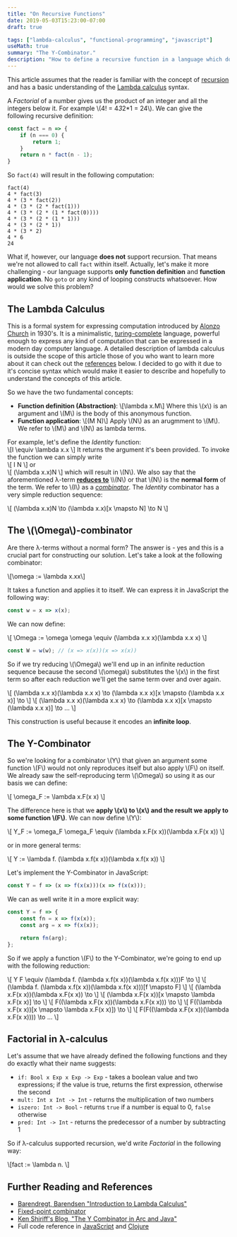 ```yaml
---
title: "On Recursive Functions"
date: 2019-05-03T15:23:00-07:00
draft: true

tags: ["lambda-calculus", "functional-programming", "javascript"]
useMath: true
summary: "The Y-Combinator."
description: "How to define a recursive function in a language which doesn't support recursion using the Y-combinator."
---
```


This article assumes that the reader is familiar with the concept of [recursion](https://en.wikipedia.org/wiki/Recursion_(computer_science)) and has a basic understanding of the [Lambda calculus](https://en.wikipedia.org/wiki/Lambda_calculus) syntax.

A _Factorial_ of a number gives us the product of an integer and all the integers below it. For example \\(4! = 4*3*2*1 = 24\\). We can give the following recursive definition:

```js
const fact = n => {
    if (n === 0) {
        return 1;
    }
    return n * fact(n - 1);
}
```

So ```fact(4)``` will result in the following computation:

```
fact(4)
4 * fact(3)
4 * (3 * fact(2))
4 * (3 * (2 * fact(1)))
4 * (3 * (2 * (1 * fact(0))))
4 * (3 * (2 * (1 * 1)))
4 * (3 * (2 * 1))
4 * (3 * 2)
4 * 6
24
```

What if, however, our language **does not** support recursion. That means we're not allowed to call `fact` within itself. Actually, let's make it more challenging - our language supports **only** 
**function definition** and **function application**. No `goto` or any kind of looping constructs whatsoever. How would we solve this problem?

## The Lambda Calculus
This is a formal system for expressing computation introduced by [Alonzo Church](https://en.wikipedia.org/wiki/Alonzo_Church) in 1930's. It is a minimalistic, [turing-complete](https://en.wikipedia.org/wiki/Turing_completeness) language, powerful enough to express any kind of computation that can be expressed in a modern day computer language. A detailed description of lambda calculus is outside the scope of this article those of you who want to learn more about it can check out the [references](#further-reading-and-references) below. I decided to go with it due to it's concise syntax which would make it easier to describe and hopefully to understand the concepts of this article.

So we have the two fundamental concepts:

* **Function definition (Abstraction)**: 
\\[\lambda x.M\\]
Where this \\(x\\) is an argument and \\(M\\) is the body of this anonymous function.  
* **Function application**: 
\\[(M N)\\]
Apply \\(N\\) as an arugmment to \\(M\\). We refer to  \\(M\\) and  \\(N\\) as lambda terms.

For example, let's define the _Identity_ function:  
\\[I \equiv \lambda x.x \\]
It returns the argument it's been provided. To invoke the function we can simply write  
\\[ I N \\] 
or  
\\[ (\lambda x.x)N  \\]
which will result in \\(N\\). We also say that the aforementioned &lambda;-term [**reduces to**](https://en.wikipedia.org/wiki/Reduction_strategy_(lambda_calculus)) \\(N\\) or that \\(N\\) is the **normal form** of the term. We refer to \\(I\\) as a [_combinator_](https://en.wikipedia.org/wiki/Lambda_calculus#Free_and_bound_variables). The _Identity_ combinator has a very simple reduction sequence:

\\[ (\lambda x.x)N \to (\lambda x.x)[x \mapsto N] \to N \\]

## The \\(\Omega\\)-combinator
Are there &lambda;-terms without a normal form? The answer is - yes and this is a crucial part for constructing our solution. Let's take a look at the following combinator:

\\[\omega := \lambda x.xx\\]

It takes a function and applies it to itself. We can express it in JavaScript the following way:

```js
const w = x => x(x);
```

We can now define:

\\[ \Omega := \omega \omega \equiv (\lambda x.x x)(\lambda x.x x) \\]

```js
const W = w(w); // (x => x(x))(x => x(x))
```

So if we try reducing \\(\Omega\\) we'll end up in an infinite reduction sequence because the second \\(\omega\\) substitutes the \\(x\\) in the first term so after each reduction we'll get the same term over and over again. 

\\[ (\lambda x.x x)(\lambda x.x x) \to (\lambda x.x x)[x \mapsto (\lambda x.x x)] \to \\]
\\[ (\lambda x.x x)(\lambda x.x x) \to (\lambda x.x x)[x \mapsto (\lambda x.x x)] \to ... \\]

This construction is useful because it encodes an **infinite loop**.

## The Y-Combinator
So we're looking for a combinator \\(Y\\) that given an argument some function \\(F\\) would not only reproduces itself but also apply \\(F\\) on itself. We already saw the self-reproducing term \\(\Omega\\) so using it as our basis we can define:

\\[ \omega_F := \lambda x.F(x x) \\]

The difference here is that we **apply \\(x\\) to \\(x\\) and the result we apply to some function \\(F\\)**. We can now define \\(Y\\):

\\[ Y_F := \omega_F \omega_F \equiv (\lambda x.F(x x))(\lambda x.F(x x)) \\]

or in more general terms:

\\[ Y := \lambda f. (\lambda x.f(x x))(\lambda x.f(x x)) \\]

Let's implement the Y-Combinator in JavaScript:

```js
const Y = f => (x => f(x(x)))(x => f(x(x)));
```

We can as well write it in a more explicit way:

```js
const Y = f => {
    const fn = x => f(x(x));
    const arg = x => f(x(x));

    return fn(arg);
};
```

So if we apply a function \\(F\\) to the Y-Combinator, we're going to end up with the following reduction:

\\[ Y F \equiv (\lambda f. (\lambda x.f(x x))(\lambda x.f(x x)))F \to \\]
\\[ (\lambda f. (\lambda x.f(x x))(\lambda x.f(x x)))[f \mapsto F] \\]
\\[ (\lambda x.F(x x))(\lambda x.F(x x)) \to \\]
\\[ (\lambda x.F(x x))[x \mapsto \lambda x.F(x x)] \to \\]
\\[ F((\lambda x.F(x x))(\lambda x.F(x x))) \to \\]
\\[ F((\lambda x.F(x x))[x \mapsto \lambda x.F(x x)]) \to \\]
\\[ F(F((\lambda x.F(x x))(\lambda x.F(x x)))) \to ... \\]

## Factorial in &lambda;-calculus

Let's assume that we have already defined the following functions and they do exactly what their name suggests:

* `if: Bool x Exp x Exp -> Exp` - takes a boolean value and two expressions; if the 
value is true, returns the first expression, otherwise the second
* `mult: Int x Int -> Int` - returns the multiplication of two numbers
* `iszero: Int -> Bool` - returns `true` if a number is equal to 0, `false` otherwise
* `pred: Int -> Int` - returns the predecessor of a number by subtracting 1

So if &lambda;-calculus supported recursion, we'd write _Factorial_ in the following way:

\\[fact := \lambda n. \\]

## Further Reading and References
* [Barendregt, Barendsen "Introduction to Lambda Calculus"](http://www.nyu.edu/projects/barker/Lambda/barendregt.94.pdf)
* [Fixed-point combinator](https://en.wikipedia.org/wiki/Fixed-point_combinator)
* [Ken Shiriff's Blog, "The Y Combinator in Arc and Java"](http://www.righto.com/2009/03/y-combinator-in-arc-and-java.html)
* Full code reference in [JavaScript](https://github.com/deniskyashif/fmi-lambda-calc/blob/master/Y.js) and [Clojure](https://github.com/deniskyashif/fmi-lambda-calc/blob/master/Y.clj)
